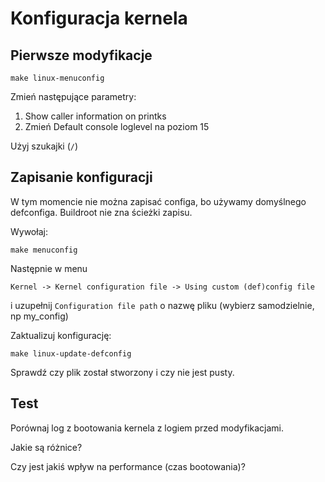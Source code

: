 # Konfiguracja kernela

## Pierwsze modyfikacje

    make linux-menuconfig

Zmień następujące parametry:
1. Show caller information on printks 
2. Zmień Default console loglevel na poziom 15

Użyj szukajki (`/`) 

## Zapisanie konfiguracji

W tym momencie nie można zapisać configa, bo używamy domyślnego defconfiga. Buildroot nie zna ścieżki zapisu.

Wywołaj:

    make menuconfig

Następnie w menu

    Kernel -> Kernel configuration file -> Using custom (def)config file

i uzupełnij `Configuration file path` o nazwę pliku (wybierz samodzielnie, np my_config)

Zaktualizuj konfigurację:

    make linux-update-defconfig

Sprawdź czy plik został stworzony i czy nie jest pusty.

## Test

Porównaj log z bootowania kernela z logiem przed modyfikacjami. 

Jakie są różnice? 

Czy jest jakiś wpływ na performance (czas bootowania)?